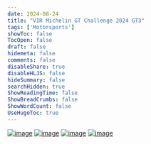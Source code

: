 ```yaml
---
date: 2024-08-24
title: "VIR Michelin GT Challenge 2024 GT3"
tags: ['Motorsports']
showToc: false
TocOpen: false
draft: false
hidemeta: false
comments: false
disableShare: true
disableHLJS: false
hideSummary: false
searchHidden: true
ShowReadingTime: false
ShowBreadCrumbs: false
ShowWordCount: false
UseHugoToc: true
---
```


[![image](https://imagedelivery.net/CPeYnfG3H67PTArKG8mvEA/047ebd18-0df9-46b9-abba-a71616a7ab00/public)](https://imagedelivery.net/CPeYnfG3H67PTArKG8mvEA/047ebd18-0df9-46b9-abba-a71616a7ab00/public)
[![image](https://imagedelivery.net/CPeYnfG3H67PTArKG8mvEA/fd9e2108-71bd-48c9-0092-069c3610ee00/public)](https://imagedelivery.net/CPeYnfG3H67PTArKG8mvEA/fd9e2108-71bd-48c9-0092-069c3610ee00/public)
[![image](https://imagedelivery.net/CPeYnfG3H67PTArKG8mvEA/6b987406-55b8-4f19-6e6d-ff4b06f3c400/public)](https://imagedelivery.net/CPeYnfG3H67PTArKG8mvEA/6b987406-55b8-4f19-6e6d-ff4b06f3c400/public)
[![image](https://imagedelivery.net/CPeYnfG3H67PTArKG8mvEA/61a3edc8-6560-42b7-6367-f16917308800/public)](https://imagedelivery.net/CPeYnfG3H67PTArKG8mvEA/61a3edc8-6560-42b7-6367-f16917308800/public)
